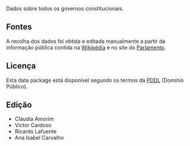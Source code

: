 Dados sobre todos os governos constitucionais.

## Fontes

A recolha dos dados foi obtida e editada manualmente a partir da informação pública contida na [Wikipédia](https://pt.wikipedia.org) e no site do [Parlamento](http://www.parlamento.pt).

## Licença

Esta data package está disponível segundo os termos da [PDDL](http://opendatacommons.org/licenses/pddl/) (Domínio Público).

## Edição

* Cláudia Amorim
* Victor Cardoso
* Ricardo Lafuente
* Ana Isabel Carvalho
